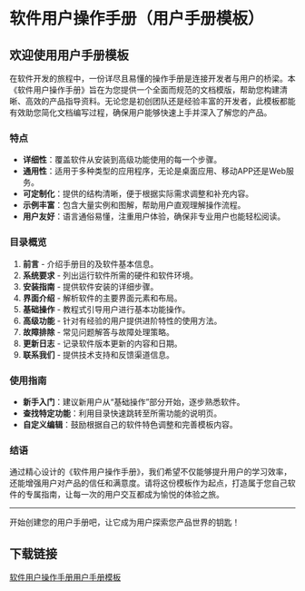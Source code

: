 # 软件用户操作手册（用户手册模板）

## 欢迎使用用户手册模板

在软件开发的旅程中，一份详尽且易懂的操作手册是连接开发者与用户的桥梁。本《软件用户操作手册》旨在为您提供一个全面而规范的文档模版，帮助您构建清晰、高效的产品指导资料。无论您是初创团队还是经验丰富的开发者，此模板都能有效助您简化文档编写过程，确保用户能够快速上手并深入了解您的产品。

### 特点

- **详细性**：覆盖软件从安装到高级功能使用的每一个步骤。
- **通用性**：适用于多种类型的应用程序，无论是桌面应用、移动APP还是Web服务。
- **可定制化**：提供的结构清晰，便于根据实际需求调整和补充内容。
- **示例丰富**：包含大量实例和图解，帮助用户直观理解操作流程。
- **用户友好**：语言通俗易懂，注重用户体验，确保非专业用户也能轻松阅读。

### 目录概览

1. **前言** - 介绍手册目的及软件基本信息。
2. **系统要求** - 列出运行软件所需的硬件和软件环境。
3. **安装指南** - 提供软件安装的详细步骤。
4. **界面介绍** - 解析软件的主要界面元素和布局。
5. **基础操作** - 教程式引导用户进行基本功能操作。
6. **高级功能** - 针对有经验的用户提供进阶特性的使用方法。
7. **故障排除** - 常见问题解答与故障处理策略。
8. **更新日志** - 记录软件版本更新的内容和日期。
9. **联系我们** - 提供技术支持和反馈渠道信息。

### 使用指南

- **新手入门**：建议新用户从“基础操作”部分开始，逐步熟悉软件。
- **查找特定功能**：利用目录快速跳转至所需功能的说明页。
- **自定义编辑**：鼓励根据自己的软件特色调整和完善模板内容。

### 结语

通过精心设计的《软件用户操作手册》，我们希望不仅能够提升用户的学习效率，还能增强用户对产品的信任和满意度。请将这份模板作为起点，打造属于您自己软件的专属指南，让每一次的用户交互都成为愉悦的体验之旅。

---

开始创建您的用户手册吧，让它成为用户探索您产品世界的钥匙！

## 下载链接

[软件用户操作手册用户手册模板](https://pan.quark.cn/s/4ccb8558166f)